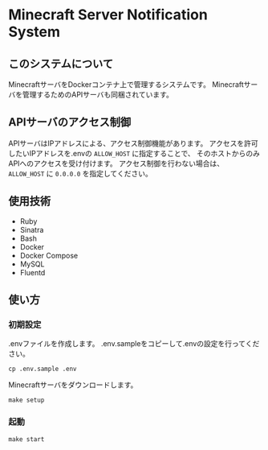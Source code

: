 # Minecraft Server Notification System

## このシステムについて

MinecraftサーバをDockerコンテナ上で管理するシステムです。
Minecraftサーバを管理するためのAPIサーバも同梱されています。

## APIサーバのアクセス制御

APIサーバはIPアドレスによる、アクセス制御機能があります。
アクセスを許可したいIPアドレスを.envの `ALLOW_HOST` に指定することで、
そのホストからのみAPIへのアクセスを受け付けます。
アクセス制御を行わない場合は、 `ALLOW_HOST` に `0.0.0.0` を指定してください。

## 使用技術

- Ruby
- Sinatra
- Bash
- Docker
- Docker Compose
- MySQL
- Fluentd

## 使い方

### 初期設定

.envファイルを作成します。
.env.sampleをコピーして.envの設定を行ってください。

```
cp .env.sample .env
```

Minecraftサーバをダウンロードします。

```
make setup
```

### 起動

```
make start
```
